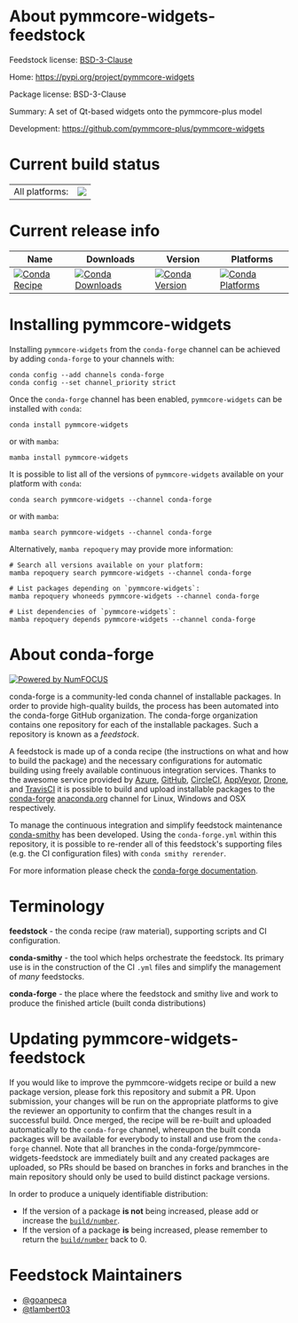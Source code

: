 About pymmcore-widgets-feedstock
================================

Feedstock license: [BSD-3-Clause](https://github.com/conda-forge/pymmcore-widgets-feedstock/blob/main/LICENSE.txt)

Home: https://pypi.org/project/pymmcore-widgets

Package license: BSD-3-Clause

Summary: A set of Qt-based widgets onto the pymmcore-plus model

Development: https://github.com/pymmcore-plus/pymmcore-widgets

Current build status
====================


<table><tr><td>All platforms:</td>
    <td>
      <a href="https://dev.azure.com/conda-forge/feedstock-builds/_build/latest?definitionId=19981&branchName=main">
        <img src="https://dev.azure.com/conda-forge/feedstock-builds/_apis/build/status/pymmcore-widgets-feedstock?branchName=main">
      </a>
    </td>
  </tr>
</table>

Current release info
====================

| Name | Downloads | Version | Platforms |
| --- | --- | --- | --- |
| [![Conda Recipe](https://img.shields.io/badge/recipe-pymmcore--widgets-green.svg)](https://anaconda.org/conda-forge/pymmcore-widgets) | [![Conda Downloads](https://img.shields.io/conda/dn/conda-forge/pymmcore-widgets.svg)](https://anaconda.org/conda-forge/pymmcore-widgets) | [![Conda Version](https://img.shields.io/conda/vn/conda-forge/pymmcore-widgets.svg)](https://anaconda.org/conda-forge/pymmcore-widgets) | [![Conda Platforms](https://img.shields.io/conda/pn/conda-forge/pymmcore-widgets.svg)](https://anaconda.org/conda-forge/pymmcore-widgets) |

Installing pymmcore-widgets
===========================

Installing `pymmcore-widgets` from the `conda-forge` channel can be achieved by adding `conda-forge` to your channels with:

```
conda config --add channels conda-forge
conda config --set channel_priority strict
```

Once the `conda-forge` channel has been enabled, `pymmcore-widgets` can be installed with `conda`:

```
conda install pymmcore-widgets
```

or with `mamba`:

```
mamba install pymmcore-widgets
```

It is possible to list all of the versions of `pymmcore-widgets` available on your platform with `conda`:

```
conda search pymmcore-widgets --channel conda-forge
```

or with `mamba`:

```
mamba search pymmcore-widgets --channel conda-forge
```

Alternatively, `mamba repoquery` may provide more information:

```
# Search all versions available on your platform:
mamba repoquery search pymmcore-widgets --channel conda-forge

# List packages depending on `pymmcore-widgets`:
mamba repoquery whoneeds pymmcore-widgets --channel conda-forge

# List dependencies of `pymmcore-widgets`:
mamba repoquery depends pymmcore-widgets --channel conda-forge
```


About conda-forge
=================

[![Powered by
NumFOCUS](https://img.shields.io/badge/powered%20by-NumFOCUS-orange.svg?style=flat&colorA=E1523D&colorB=007D8A)](https://numfocus.org)

conda-forge is a community-led conda channel of installable packages.
In order to provide high-quality builds, the process has been automated into the
conda-forge GitHub organization. The conda-forge organization contains one repository
for each of the installable packages. Such a repository is known as a *feedstock*.

A feedstock is made up of a conda recipe (the instructions on what and how to build
the package) and the necessary configurations for automatic building using freely
available continuous integration services. Thanks to the awesome service provided by
[Azure](https://azure.microsoft.com/en-us/services/devops/), [GitHub](https://github.com/),
[CircleCI](https://circleci.com/), [AppVeyor](https://www.appveyor.com/),
[Drone](https://cloud.drone.io/welcome), and [TravisCI](https://travis-ci.com/)
it is possible to build and upload installable packages to the
[conda-forge](https://anaconda.org/conda-forge) [anaconda.org](https://anaconda.org/)
channel for Linux, Windows and OSX respectively.

To manage the continuous integration and simplify feedstock maintenance
[conda-smithy](https://github.com/conda-forge/conda-smithy) has been developed.
Using the ``conda-forge.yml`` within this repository, it is possible to re-render all of
this feedstock's supporting files (e.g. the CI configuration files) with ``conda smithy rerender``.

For more information please check the [conda-forge documentation](https://conda-forge.org/docs/).

Terminology
===========

**feedstock** - the conda recipe (raw material), supporting scripts and CI configuration.

**conda-smithy** - the tool which helps orchestrate the feedstock.
                   Its primary use is in the construction of the CI ``.yml`` files
                   and simplify the management of *many* feedstocks.

**conda-forge** - the place where the feedstock and smithy live and work to
                  produce the finished article (built conda distributions)


Updating pymmcore-widgets-feedstock
===================================

If you would like to improve the pymmcore-widgets recipe or build a new
package version, please fork this repository and submit a PR. Upon submission,
your changes will be run on the appropriate platforms to give the reviewer an
opportunity to confirm that the changes result in a successful build. Once
merged, the recipe will be re-built and uploaded automatically to the
`conda-forge` channel, whereupon the built conda packages will be available for
everybody to install and use from the `conda-forge` channel.
Note that all branches in the conda-forge/pymmcore-widgets-feedstock are
immediately built and any created packages are uploaded, so PRs should be based
on branches in forks and branches in the main repository should only be used to
build distinct package versions.

In order to produce a uniquely identifiable distribution:
 * If the version of a package **is not** being increased, please add or increase
   the [``build/number``](https://docs.conda.io/projects/conda-build/en/latest/resources/define-metadata.html#build-number-and-string).
 * If the version of a package **is** being increased, please remember to return
   the [``build/number``](https://docs.conda.io/projects/conda-build/en/latest/resources/define-metadata.html#build-number-and-string)
   back to 0.

Feedstock Maintainers
=====================

* [@goanpeca](https://github.com/goanpeca/)
* [@tlambert03](https://github.com/tlambert03/)

